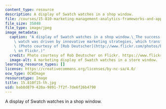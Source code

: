 ```yaml
---
content_type: resource
description: A display of Swatch watches in a shop window.
file: /courses/15-810-marketing-management-analytics-frameworks-and-applications-fall-2015/bab8d879420a98917f2f7de6f26b4790_15.810s15-th.jpg
file_size: 35848
file_type: image/jpeg
image_metadata:
  caption: "A display of Swatch watches in a shop window.\_The success of the Swatch\
    \ watch was driven by innovative marketing strategies, which transformed the industry.\
    \ (Photo courtesy of [Rob Deutscher](http://www.flickr.com/photos/bobarc/6821065429/)\
    \ on Flickr.)"
  credit: Photo courtesy of Rob Deutscher on Flickr. https://www.flickr.com/photos/bobarc/6821065429/
  image-alt: A marketing display of Swatch watches in a store window.
learning_resource_types: []
license: https://creativecommons.org/licenses/by-nc-sa/4.0/
ocw_type: OCWImage
resourcetype: Image
title: 15.810f15-th.jpg
uid: bab8d879-420a-9891-7f2f-7de6f26b4790
---
```

A display of Swatch watches in a shop window.
